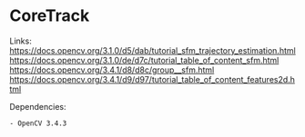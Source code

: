 # CoreTrack

Links:
	https://docs.opencv.org/3.1.0/d5/dab/tutorial_sfm_trajectory_estimation.html
	https://docs.opencv.org/3.1.0/de/d7c/tutorial_table_of_content_sfm.html
	https://docs.opencv.org/3.4.1/d8/d8c/group__sfm.html
	https://docs.opencv.org/3.4.1/d9/d97/tutorial_table_of_content_features2d.html
	
	
Dependencies:

	- OpenCV 3.4.3

